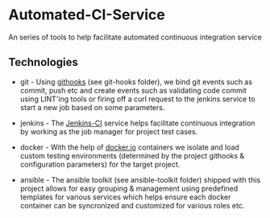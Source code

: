 Automated-CI-Service
====================

An series of tools to help facilitate automated continuous integration service

## Technologies
* git - Using [githooks](http://git-scm.com/book/en/v2/Customizing-Git-Git-Hooks) (see git-hooks folder),
we bind git events such as commit, push etc and create events such as validating code commit using LINT'ing
tools or firing off a curl request to the jenkins service to start a new job based on some parameters.

* jenkins - The [Jenkins-CI](http://jenkins-ci.org) service helps facilitate continuous integration by
working as the job manager for project test cases.

* docker - With the help of [docker.io](http://docker.io) containers we isolate and load custom testing
environments (determined by the project githooks & configuration parameters) for the target project.

* ansible - The ansible toolkit (see ansible-toolkit folder) shipped with this project allows for easy
grouping & management using predefined templates for various services which helps ensure each docker
container can be syncronized and customized for various roles etc.

